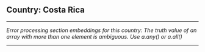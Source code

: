 ## Country: Costa Rica

---

*Error processing section embeddings for this country: The truth value of an array with more than one element is ambiguous. Use a.any() or a.all()*

---
